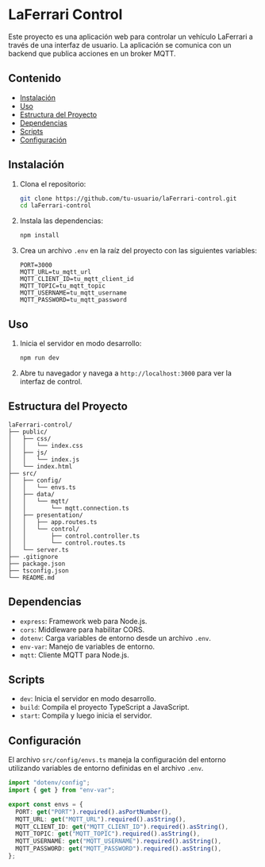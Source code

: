 # LaFerrari Control

Este proyecto es una aplicación web para controlar un vehículo LaFerrari a través de una interfaz de usuario. La aplicación se comunica con un backend que publica acciones en un broker MQTT.

## Contenido

- [Instalación](#instalación)
- [Uso](#uso)
- [Estructura del Proyecto](#estructura-del-proyecto)
- [Dependencias](#dependencias)
- [Scripts](#scripts)
- [Configuración](#configuración)

## Instalación

1. Clona el repositorio:
    ```bash
    git clone https://github.com/tu-usuario/laFerrari-control.git
    cd laFerrari-control
    ```

2. Instala las dependencias:
    ```bash
    npm install
    ```

3. Crea un archivo `.env` en la raíz del proyecto con las siguientes variables:
    ```
    PORT=3000
    MQTT_URL=tu_mqtt_url
    MQTT_CLIENT_ID=tu_mqtt_client_id
    MQTT_TOPIC=tu_mqtt_topic
    MQTT_USERNAME=tu_mqtt_username
    MQTT_PASSWORD=tu_mqtt_password
    ```

## Uso

1. Inicia el servidor en modo desarrollo:
    ```bash
    npm run dev
    ```

2. Abre tu navegador y navega a `http://localhost:3000` para ver la interfaz de control.

## Estructura del Proyecto

```
laFerrari-control/
├── public/
│   ├── css/
│   │   └── index.css
│   ├── js/
│   │   └── index.js
│   └── index.html
├── src/
│   ├── config/
│   │   └── envs.ts
│   ├── data/
│   │   └── mqtt/
│   │       └── mqtt.connection.ts
│   ├── presentation/
│   │   ├── app.routes.ts
│   │   └── control/
│   │       ├── control.controller.ts
│   │       └── control.routes.ts
│   └── server.ts
├── .gitignore
├── package.json
├── tsconfig.json
└── README.md
```

## Dependencias

- `express`: Framework web para Node.js.
- `cors`: Middleware para habilitar CORS.
- `dotenv`: Carga variables de entorno desde un archivo `.env`.
- `env-var`: Manejo de variables de entorno.
- `mqtt`: Cliente MQTT para Node.js.

## Scripts

- `dev`: Inicia el servidor en modo desarrollo.
- `build`: Compila el proyecto TypeScript a JavaScript.
- `start`: Compila y luego inicia el servidor.

## Configuración

El archivo `src/config/envs.ts` maneja la configuración del entorno utilizando variables de entorno definidas en el archivo `.env`.

```ts
import "dotenv/config";
import { get } from "env-var";

export const envs = {
  PORT: get("PORT").required().asPortNumber(),
  MQTT_URL: get("MQTT_URL").required().asString(),
  MQTT_CLIENT_ID: get("MQTT_CLIENT_ID").required().asString(),
  MQTT_TOPIC: get("MQTT_TOPIC").required().asString(),
  MQTT_USERNAME: get("MQTT_USERNAME").required().asString(),
  MQTT_PASSWORD: get("MQTT_PASSWORD").required().asString(),
};
```